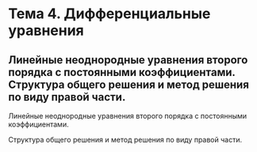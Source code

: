 # Тема 4. Дифференциальные уравнения

## Линейные неоднородные уравнения второго порядка с постоянными коэффициентами. Структура общего решения и метод решения по виду правой части.

Линейные неоднородные уравнения второго порядка с постоянными коэффициентами.

Структура общего решения и метод решения по виду правой части.